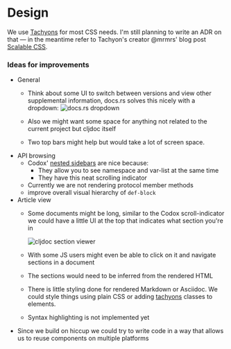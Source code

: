 # Design

We use [Tachyons](http://tachyons.io/) for most CSS needs. I'm still planning to write an ADR on that — in the meantime refer to Tachyon's creator @mrmrs' blog post [Scalable CSS](http://mrmrs.github.io/writing/2016/03/24/scalable-css/).

### Ideas for improvements

- General
  - Think about some UI to switch between versions and view other supplemental information, docs.rs solves this nicely with a dropdown:
    ![docs.rs dropdown](https://user-images.githubusercontent.com/97496/35530810-6f0b1b00-0535-11e8-833d-277bc61977a6.png)

  - Also we might want some space for anything not related to the current project but cljdoc itself
  - Two top bars might help but would take a lot of screen space.
- API browsing
  - Codox' [nested sidebars](http://weavejester.github.io/compojure/compojure.core.html) are nice because:
    - They allow you to see namespace and var-list at the same time
    - They have this neat scrolling indicator
  - Currently we are not rendering protocol member methods
  - improve overall visual hierarchy of `def-block`
- Article view
  - Some documents might be long, similar to the Codox
    scroll-indicator we could have a little UI at the top that
    indicates what section you're in

    ![cljdoc section viewer](https://user-images.githubusercontent.com/97496/35530594-d6fffc40-0534-11e8-975a-869cb1f88e0f.png)

  - With some JS users might even be able to click on it and navigate sections in a document
  - The sections would need to be inferred from the rendered HTML
  - There is little styling done for rendered Markdown or Asciidoc. We could style things using plain CSS or adding [tachyons](http://tachyons.io/) classes to elements.
  - Syntax highlighting is not implemented yet
- Since we build on hiccup we could try to write code in a way that allows us to reuse components on multiple platforms
